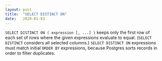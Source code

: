 ```yaml
---
layout: post
title:  "SELECT DISTINCT ON"
date:   2020-01-03
---
```


`SELECT DISTINCT ON ( expression [, ...] )` keeps only the first row of each set of rows where the given expressions evaluate to equal. (`SELECT DISTINCT` considers all selected columns.) `SELECT DISTINCT ON` expressions must match initial `ORDER BY` expressions, because Postgres sorts records in order to filter duplicates.
